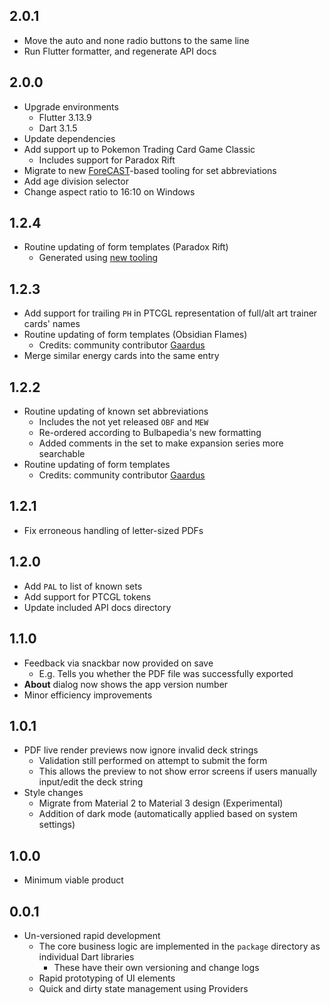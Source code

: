 ## 2.0.1
- Move the auto and none radio buttons to the same line
- Run Flutter formatter, and regenerate API docs

## 2.0.0

- Upgrade environments
    - Flutter 3.13.9
    - Dart 3.1.5
- Update dependencies
- Add support up to Pokemon Trading Card Game Classic
    - Includes support for Paradox Rift
- Migrate to new [ForeCAST](https://github.com/KOOKIIEStudios/Forecast)-based tooling for set abbreviations
- Add age division selector
- Change aspect ratio to 16:10 on Windows

## 1.2.4

- Routine updating of form templates (Paradox Rift)
    - Generated using [new tooling](https://github.com/KOOKIIEStudios/Weather-Ball)

## 1.2.3

- Add support for trailing `PH` in PTCGL representation of full/alt art trainer cards' names
- Routine updating of form templates (Obsidian Flames)
    - Credits: community contributor [Gaardus](https://github.com/Gaardus)
- Merge similar energy cards into the same entry

## 1.2.2

- Routine updating of known set abbreviations
    - Includes the not yet released `OBF` and `MEW`
    - Re-ordered according to Bulbapedia's new formatting
    - Added comments in the set to make expansion series more searchable
- Routine updating of form templates
    - Credits: community contributor [Gaardus](https://github.com/Gaardus)

## 1.2.1

- Fix erroneous handling of letter-sized PDFs

## 1.2.0

- Add `PAL` to list of known sets
- Add support for PTCGL tokens
- Update included API docs directory

## 1.1.0

- Feedback via snackbar now provided on save
    - E.g. Tells you whether the PDF file was successfully exported
- **About** dialog now shows the app version number
- Minor efficiency improvements

## 1.0.1

- PDF live render previews now ignore invalid deck strings
    - Validation still performed on attempt to submit the form
    - This allows the preview to not show error screens if users manually input/edit the deck string
- Style changes
    - Migrate from Material 2 to Material 3 design (Experimental)
    - Addition of dark mode (automatically applied based on system settings)

## 1.0.0

- Minimum viable product

## 0.0.1

- Un-versioned rapid development
    - The core business logic are implemented in the `package` directory as individual Dart libraries
        - These have their own versioning and change logs
    - Rapid prototyping of UI elements
    - Quick and dirty state management using Providers